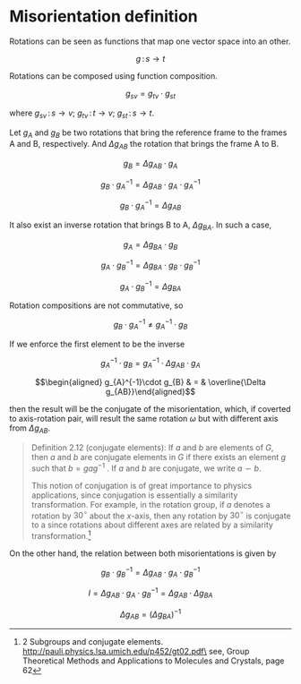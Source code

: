 Misorientation definition
=========================

Rotations can be seen as functions that map one vector space into an
other.

$$g\,:\,s\rightarrow t$$

Rotations can be composed using function composition.

$$g_{sv}=g_{tv}\cdot g_{st}$$

where $g_{sv}\,:\,s\rightarrow v$; $g_{tv}\,:\,t\rightarrow v$;
$g_{st}\,:\,s\rightarrow t$.

Let $g_{A}$ and $g_{B}$ be two rotations that bring the reference frame
to the frames A and B, respectively. And $\Delta g_{AB}$ the rotation
that brings the frame A to B.

$$g_{B}=\Delta g_{AB}\cdot g_{A}$$

$$g_{B}\cdot g_{A}^{-1}=\Delta g_{AB}\cdot g_{A}\cdot g_{A}^{-1}$$

$$g_{B}\cdot g_{A}^{-1}=\Delta g_{AB}$$

It also exist an inverse rotation that brings B to A, $\Delta g_{BA}$.
In such a case,

$$g_{A}=\Delta g_{BA}\cdot g_{B}$$

$$g_{A}\cdot g_{B}^{-1}=\Delta g_{BA}\cdot g_{B}\cdot g_{B}^{-1}$$

$$g_{A}\cdot g_{B}^{-1}=\Delta g_{BA}$$

Rotation compositions are not commutative, so

$$g_{B}\cdot g_{A}^{-1}\neq g_{A}^{-1}\cdot g_{B}$$

If we enforce the first element to be the inverse

$$g_{A}^{-1}\cdot g_{B}=g_{A}^{-1}\cdot\Delta g_{AB}\cdot g_{A}$$

$$\begin{aligned}
g_{A}^{-1}\cdot g_{B} & = & \overline{\Delta g_{AB}}\end{aligned}$$

then the result will be the conjugate of the misorientation, which, if
coverted to axis-rotation pair, will result the same rotation $\omega$
but with different axis from $\Delta g_{AB}$.

> Definition 2.12 (conjugate elements): If $a$ and $b$ are elements of
> $G$, then $a$ and $b$ are conjugate elements in $G$ if there exists an
> element $g$ such that $b=gag^{-1}$ . If $a$ and $b$ are conjugate, we
> write $a\backsim b$.
>
> This notion of conjugation is of great importance to physics
> applications, since conjugation is essentially a similarity
> transformation. For example, in the rotation group, if $a$ denotes a
> rotation by $30^{\circ}$ about the $x$-axis, then any rotation by
> $30^{\circ}$ is conjugate to a since rotations about different axes
> are related by a similarity transformation.[^1]

On the other hand, the relation between both misorientations is given by

$$g_{B}\cdot g_{B}^{-1}=\Delta g_{AB}\cdot g_{A}\cdot g_{B}^{-1}$$

$$I=\Delta g_{AB}\cdot g_{A}\cdot g_{B}^{-1}=\Delta g_{AB}\cdot\Delta g_{BA}$$

$$\Delta g_{AB}=(\Delta g_{BA})^{-1}$$

[^1]: 2 Subgroups and conjugate elements.
    http://pauli.physics.lsa.umich.edu/p452/gt02.pdf\
    see, Group Theoretical Methods and Applications to Molecules and
    Crystals, page 62
